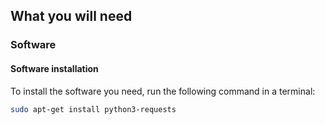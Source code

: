 ## What you will need



### Software

#### Software installation

To install the software you need, run the following command in a terminal:

```bash
sudo apt-get install python3-requests
```
